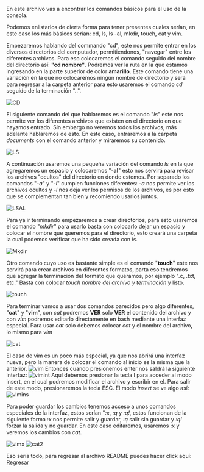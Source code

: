 En este archivo vas a encontrar los comandos básicos para el uso de la consola.

Podemos enlistarlos de cierta forma para tener presentes cuales serían, en este caso los más básicos serían: cd, ls, ls -al, mkdir, touch, cat y vim.

Empezaremos hablando del commando "cd", este nos permite entrar en los diversos directorios del computador, permitiendonos, "navegar" entre los diferentes archivos. Para eso colocaremos el comando seguido del nombre del directorio así: **"cd nombre"**. Podremos ver la ruta en la que estamos ingresando en la parte superior de color **amarillo**. Este comando tiene una variación en la que no colocaremos ningún nombre de directorio y será para regresar a la carpeta anterior para esto usaremos el comando *cd* seguido de la terminación "..".  

![CD](../images/CD.png)

El siguiente comando del que hablaremos es el comando "*ls*" este nos permite ver los diferentes archivos que existen en el directorio en que hayamos entrado. Sin embargo no veremos todos los archivos, más adelante hablaremos de esto. En este caso, entraremos a la carpeta *documents* con el comando anterior y miraremos su contenido.

![LS](../images/LS.png)

A continuación usaremos una pequeña variación del comando *ls* en la que agregaremos un espacio y colocaremos "**-al**" esto nos servirá para revisar los archivos "ocultos" del directorio en donde estemos. Por separado los comandos "*-a*" y "*-l*" cumplen funciones diferentes: *-a* nos permite ver los archivos ocultos y *-l* nos deja ver los permisos de los archivos, es por esto que se complementan tan bien y recomiendo usarlos juntos.

![LSAL](../images/LS%20-AL%20-A%20-L.png)

Para ya ir terminando empezaremos a crear directorios, para esto usaremos el comando "*mkdir*" para usarlo basta con colocarlo dejar un espacio y colocar el nombre que queremos para el directorio, esto creará una carpeta la cual podemos verificar que ha sido creada con *ls*.

![Mkdir](../images/MKDIR.png)

Otro comando cuyo uso es bastante simple es el comando "**touch**" este nos servirá para crear archivos en diferentes formatos, parta eso tendremos que agregar la terminación del formato que queramos, por ejemplo ".c, .txt, etc."
Basta con colocar *touch nombre del archivo y terminación* y listo.

![touch](../images/TOUCH.png)

Para terminar vamos a usar dos comandos parecidos pero algo diferentes, "**cat**" y "**vim**", con *cat* podremos **VER** solo **VER** el contenido del archivo y con *vim* podremos editarlo directamente en bash mediante una interfaz especial.
Para usar *cat* solo debemos colocar *cat* y el nombre del archivo, lo mismo para *vim*

![cat](../images/CAT.png)

El caso de vim es un poco más especial, ya que nos abrirá una interfaz nueva, pero la manera de colocar el comando al inicio es la misma que la anterior.
![vim](../images/VIM.png)
Entonces cuando presionemos enter nos saldrá la siguiente interfaz: 
![vimint](../images/VIM%20INT.png)
Aquí debemos presionar la tecla I para acceder al modo insert, en el cual podremos modificar el archivo y escribir en el. Para salir de este modo, presionaremos la tecla ESC. El modo *insert* se ve algo así:
![vimins](../images/VIM%20INS.png)

Para poder guardar los cambios tenemos acceso a unos comandos especiales de la interfaz, estos serían "*:x*, *:q* y *:q!*, estos funcionan de la siguiente forma *:x* nos permite salir y guardar, *:q* salir sin guardar y *:q!* forzar la salida y no guardar. En este caso editaremos, usaremos :x y veremos los cambios con *cat*.

![vimx](../images/VIM%20X.png)
![cat2](../images/CAT%202%20EDIT.png)

Eso sería todo, para regresar al archivo README puedes hacer click aquí: [Regresar](../README.md)





                                                                                                             

